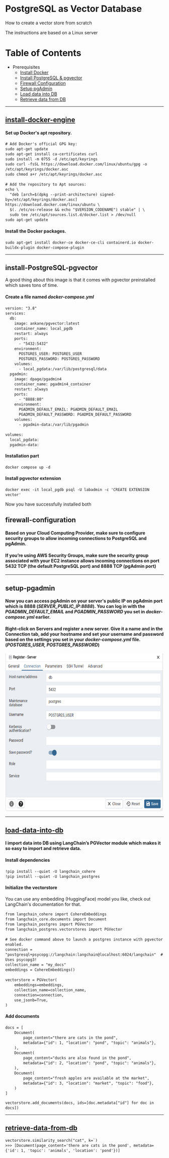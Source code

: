 # PostgreSQL as Vector Database

How to create a vector store from scratch

The instructions are based on a Linux server

# Table of Contents

- Prerequisites
  - [Install Docker](#install-docker-engine)
  - [Install PostgreSQL & pgvector](#install-postgresql-pgvector)
  - [Firewall Configuration](#firewall-configuration)
  - [Setup pgAdmin](#setup-pgadmin)
  - [Load data into DB](#load-data-into-db)
  - [Retrieve data from DB](#retrieve-data-from-db)

---

## [install-docker-engine](https://docs.docker.com/engine/install/)

#### Set up Docker's apt repository.

```
# Add Docker's official GPG key:
sudo apt-get update
sudo apt-get install ca-certificates curl
sudo install -m 0755 -d /etc/apt/keyrings
sudo curl -fsSL https://download.docker.com/linux/ubuntu/gpg -o /etc/apt/keyrings/docker.asc
sudo chmod a+r /etc/apt/keyrings/docker.asc

# Add the repository to Apt sources:
echo \
  "deb [arch=$(dpkg --print-architecture) signed-by=/etc/apt/keyrings/docker.asc] https://download.docker.com/linux/ubuntu \
  $(. /etc/os-release && echo "$VERSION_CODENAME") stable" | \
  sudo tee /etc/apt/sources.list.d/docker.list > /dev/null
sudo apt-get update
```

#### Install the Docker packages.

```
sudo apt-get install docker-ce docker-ce-cli containerd.io docker-buildx-plugin docker-compose-plugin
```

---

## install-PostgreSQL-pgvector

A good thing about this image is that it comes with pgvector preinstalled which saves tons of time.

#### Create a file named _docker-compose.yml_

```
version: "3.8"
services:
  db:
    image: ankane/pgvector:latest
    container_name: local_pgdb
    restart: always
    ports:
      - "5432:5432"
    environment:
      POSTGRES_USER: POSTGRES_USER
      POSTGRES_PASSWORD: POSTGRES_PASSWORD
    volumes:
      - local_pgdata:/var/lib/postgresql/data
  pgadmin:
    image: dpage/pgadmin4
    container_name: pgadmin4_container
    restart: always
    ports:
      - "8888:80"
    environment:
      PGADMIN_DEFAULT_EMAIL: PGADMIN_DEFAULT_EMAIL
      PGADMIN_DEFAULT_PASSWORD: PGADMIN_DEFAULT_PASSWORD
    volumes:
      - pgadmin-data:/var/lib/pgadmin

volumes:
  local_pgdata:
  pgadmin-data:
```

#### Installation part

```
docker compose up -d
```

#### Install pgvector extension

```
docker exec -it local_pgdb psql -U labadmin -c 'CREATE EXTENSION vector'
```

Now you have successfully installed both

## firewall-configuration

#### Based on your Cloud Computing Provider, make sure to configure security groups to allow incoming connections to PostgreSQL and pgAdmin.

#### If you’re using AWS Security Groups, make sure the security group associated with your EC2 instance allows incoming connections on port 5432 TCP (the default PostgreSQL port) and 8888 TCP (pgAdmin port)

---

## setup-pgadmin

#### Now you can access pgAdmin on your server's public IP on pgAdmin port which is 8888 (*SERVER_PUBLIC_IP:8888*). You can log in with the *PGADMIN_DEFAULT_EMAIL* and *PGADMIN_PASSWORD* you set in *docker-compose.yml* earlier.

#### Right-click on Servers and register a new server. Give it a name and in the Connection tab, add your hostname and set your username and password based on the settings you set in your *docker-compose.yml* file. (*POSTGRES_USER, POSTGRES_PASSWORD*)

<img src="images/pgAdmin.png" width="600" height="500" />

---

## [load-data-into-db](https://python.langchain.com/docs/integrations/vectorstores/pgvector/)

#### I import data into DB using LangChain’s PGVector module which makes it so easy to import and retrieve data.

#### Install dependencies

```
!pip install --quiet -U langchain_cohere
!pip install --quiet -U langchain_postgres
```

#### Initialize the vectorstore

You can use any embedding (HuggingFace) model you like, check out LangChain's documentation for that.

```
from langchain_cohere import CohereEmbeddings
from langchain_core.documents import Document
from langchain_postgres import PGVector
from langchain_postgres.vectorstores import PGVector

# See docker command above to launch a postgres instance with pgvector enabled.
connection = "postgresql+psycopg://langchain:langchain@localhost:6024/langchain"  # Uses psycopg3!
collection_name = "my_docs"
embeddings = CohereEmbeddings()

vectorstore = PGVector(
    embeddings=embeddings,
    collection_name=collection_name,
    connection=connection,
    use_jsonb=True,
)
```

#### Add documents

```
docs = [
    Document(
        page_content="there are cats in the pond",
        metadata={"id": 1, "location": "pond", "topic": "animals"},
    ),
    Document(
        page_content="ducks are also found in the pond",
        metadata={"id": 2, "location": "pond", "topic": "animals"},
    ),
    Document(
        page_content="fresh apples are available at the market",
        metadata={"id": 3, "location": "market", "topic": "food"},
    )
]
```

```
vectorstore.add_documents(docs, ids=[doc.metadata["id"] for doc in docs])
```

---

## [retrieve-data-from-db](https://python.langchain.com/docs/integrations/vectorstores/pgvector/)

```
vectorstore.similarity_search("cat", k=`)
>>> [Document(page_content='there are cats in the pond', metadata={'id': 1, 'topic': 'animals', 'location': 'pond'})]
```
